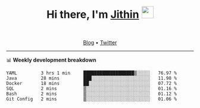 <h1 align="center">Hi there, I'm <a href="https://jithset.github.io/" target="_blank">Jithin</a> <img
src="https://github.com/blackcater/blackcater/raw/main/images/Hi.gif" height="32" /></h1>

<br />

<p align="center">
  <a href="https://jithset.github.io">Blog</a> •
  <a href="https://twitter.com/jithset">Twitter</a>
</p>

---

📊 **Weekly development breakdown**

<!--START_SECTION:waka-->

```text
YAML         3 hrs 1 min     ███████████████████▒░░░░░   76.97 %
Java         28 mins         ███░░░░░░░░░░░░░░░░░░░░░░   11.98 %
Docker       18 mins         ██░░░░░░░░░░░░░░░░░░░░░░░   07.72 %
SQL          2 mins          ▒░░░░░░░░░░░░░░░░░░░░░░░░   01.16 %
Bash         2 mins          ▒░░░░░░░░░░░░░░░░░░░░░░░░   01.12 %
Git Config   2 mins          ▒░░░░░░░░░░░░░░░░░░░░░░░░   01.06 %
```

<!--END_SECTION:waka-->

